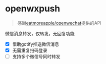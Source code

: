# openwxpush

> 感谢[eatmoreapple/openwechat](https://github.com/eatmoreapple/openwechat)提供的API  

微信消息转发，仅转发，无回复功能
- [x] 借助gotify推送微信消息
- [x] 无需重复扫码登录
- [ ] 支持多个微信号同时转发
